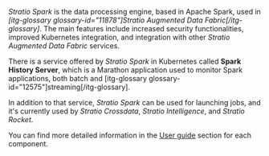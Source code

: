 *Stratio Spark* is the data processing engine, based in Apache Spark, used in *[itg-glossary glossary-id="11878"]Stratio Augmented Data Fabric[/itg-glossary]*. The main features include increased security functionalities, improved Kubernetes integration, and integration with other *Stratio Augmented Data Fabric* services.  

There is a service offered by *Stratio Spark* in Kubernetes called **Spark History Server**, which is a Marathon application used to monitor Spark applications, both batch and [itg-glossary glossary-id="12575"]streaming[/itg-glossary].

In addition to that service, *Stratio Spark* can be used for launching jobs, and it's currently used by *Stratio Crossdata*, *Stratio Intelligence*, and *Stratio Rocket*.  

You can find more detailed information in the [User guide](../User-guide.md) section for each component.  
